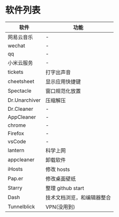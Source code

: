 # 软件列表

| 软件          | 功能                       |
| ------------- | -------------------------- |
| 网易云音乐    | -                          |
| wechat        | -                          |
| qq            | -                          |
| 小米云服务    | -                          |
| tickets       | 打字出声音                 |
| cheetsheet    | 显示应用快捷键             |
| Spectacle     | 窗口规范化放置             |
| Dr.Unarchiver | 压缩解压                   |
| Dr.Cleaner    | -                          |
| AppCleaner    | -                          |
| chrome        | -                          |
| Firefox       | -                          |
| vsCode        | -                          |
| lantern       | 科学上网                   |
| appcleaner    | 卸载软件                   |
| iHosts        | 修改 hosts                 |
| Pap.er        | 修改桌面壁纸               |
| Starry        | 整理 github start          |
| Dash          | 技术文档浏览，和编辑器整合 |
| Tunnelblick   | VPN(没用到)                |
